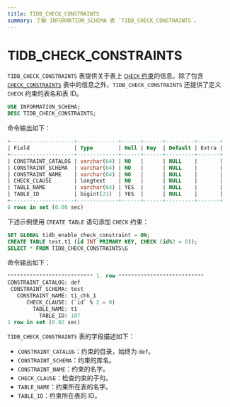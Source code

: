 ```yaml
---
title: TIDB_CHECK_CONSTRAINTS
summary: 了解 INFORMATION_SCHEMA 表 `TIDB_CHECK_CONSTRAINTS`。
---
```


# TIDB\_CHECK\_CONSTRAINTS

`TIDB_CHECK_CONSTRAINTS` 表提供关于表上 [`CHECK` 约束](/constraints.md#check-约束)的信息。除了包含 [`CHECK_CONSTRAINTS`](/information-schema/information-schema-check-constraints.md) 表中的信息之外，`TIDB_CHECK_CONSTRAINTS` 还提供了定义 `CHECK` 约束的表名和表 ID。

```sql
USE INFORMATION_SCHEMA;
DESC TIDB_CHECK_CONSTRAINTS;
```

命令输出如下：

```sql
+--------------------+-------------+------+------+---------+-------+
| Field              | Type        | Null | Key  | Default | Extra |
+--------------------+-------------+------+------+---------+-------+
| CONSTRAINT_CATALOG | varchar(64) | NO   |      | NULL    |       |
| CONSTRAINT_SCHEMA  | varchar(64) | NO   |      | NULL    |       |
| CONSTRAINT_NAME    | varchar(64) | NO   |      | NULL    |       |
| CHECK_CLAUSE       | longtext    | NO   |      | NULL    |       |
| TABLE_NAME         | varchar(64) | YES  |      | NULL    |       |
| TABLE_ID           | bigint(21)  | YES  |      | NULL    |       |
+--------------------+-------------+------+------+---------+-------+
6 rows in set (0.00 sec)
```

下述示例使用 `CREATE TABLE` 语句添加 `CHECK` 约束：

```sql
SET GLOBAL tidb_enable_check_constraint = ON;
CREATE TABLE test.t1 (id INT PRIMARY KEY, CHECK (id%2 = 0));
SELECT * FROM TIDB_CHECK_CONSTRAINTS\G
```

命令输出如下：

```sql
*************************** 1. row ***************************
CONSTRAINT_CATALOG: def
 CONSTRAINT_SCHEMA: test
   CONSTRAINT_NAME: t1_chk_1
      CHECK_CLAUSE: (`id` % 2 = 0)
        TABLE_NAME: t1
          TABLE_ID: 107
1 row in set (0.02 sec)
```

`TIDB_CHECK_CONSTRAINTS` 表的字段描述如下：

* `CONSTRAINT_CATALOG`：约束的目录，始终为 `def`。
* `CONSTRAINT_SCHEMA`：约束的库名。
* `CONSTRAINT_NAME`：约束的名字。
* `CHECK_CLAUSE`：检查约束的子句。
* `TABLE_NAME`：约束所在表的名字。
* `TABLE_ID`：约束所在表的 ID。
